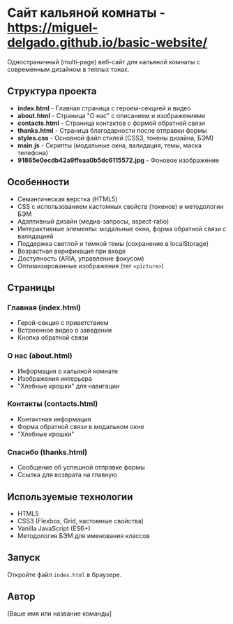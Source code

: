# Сайт кальяной комнаты - https://miguel-delgado.github.io/basic-website/

Одностраничный (multi-page) веб-сайт для кальяной комнаты с современным дизайном в теплых тонах.

## Структура проекта

- **index.html** - Главная страница с героем-секцией и видео
- **about.html** - Страница "О нас" с описанием и изображениями
- **contacts.html** - Страница контактов с формой обратной связи
- **thanks.html** - Страница благодарности после отправки формы
- **styles.css** - Основной файл стилей (CSS3, токены дизайна, БЭМ)
- **main.js** - Скрипты (модальные окна, валидация, темы, маска телефона)
- **91865e0ecdb42a9ffeaa0b5dc6115572.jpg** - Фоновое изображение

## Особенности

- Семантическая верстка (HTML5)
- CSS с использованием кастомных свойств (токенов) и методологии БЭМ
- Адаптивный дизайн (медиа-запросы, aspect-ratio)
- Интерактивные элементы: модальные окна, форма обратной связи с валидацией
- Поддержка светлой и темной темы (сохранение в localStorage)
- Возрастная верификация при входе
- Доступность (ARIA, управление фокусом)
- Оптимизированные изображения (тег `<picture>`)

## Страницы

### Главная (index.html)
- Герой-секция с приветствием
- Встроенное видео о заведении
- Кнопка обратной связи

### О нас (about.html)
- Информация о кальяной комнате
- Изображения интерьера
- "Хлебные крошки" для навигации

### Контакты (contacts.html)
- Контактная информация
- Форма обратной связи в модальном окне
- "Хлебные крошки"

### Спасибо (thanks.html)
- Сообщение об успешной отправке формы
- Ссылка для возврата на главную

## Используемые технологии

- HTML5
- CSS3 (Flexbox, Grid, кастомные свойства)
- Vanilla JavaScript (ES6+)
- Методология БЭМ для именования классов

## Запуск

Откройте файл `index.html` в браузере.

## Автор

[Ваше имя или название команды]

